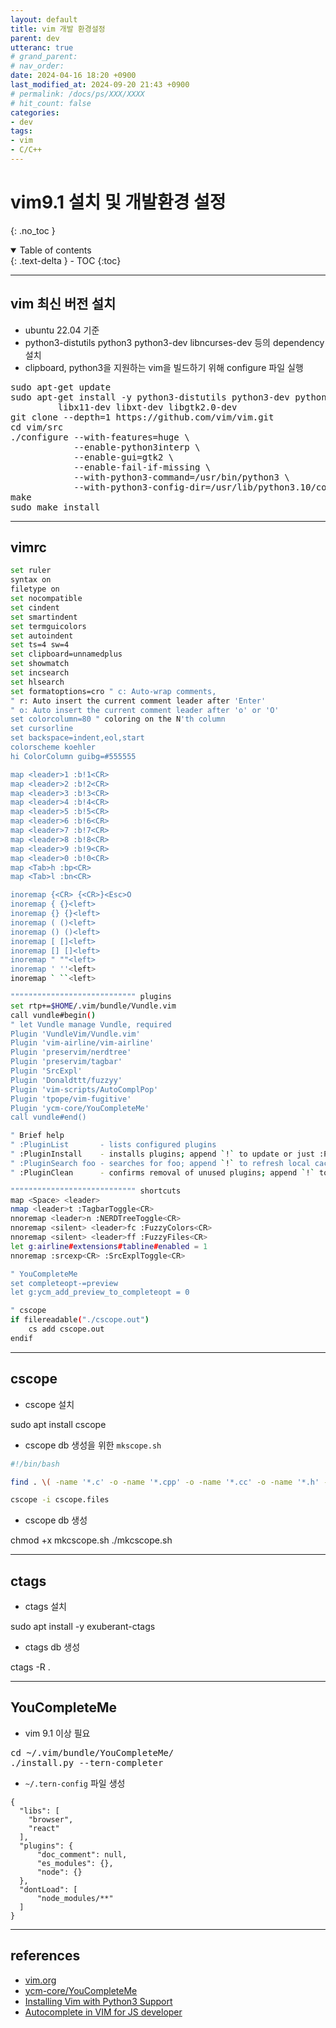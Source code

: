 ```yaml
---
layout: default
title: vim 개발 환경설정
parent: dev
utteranc: true
# grand_parent: 
# nav_order: 
date: 2024-04-16 18:20 +0900
last_modified_at: 2024-09-20 21:43 +0900
# permalink: /docs/ps/XXX/XXXX
# hit_count: false
categories:
- dev 
tags:
- vim
- C/C++
---
```


# vim9.1 설치 및 개발환경 설정
{: .no_toc }
<details open markdown="block">
  <summary>
    Table of contents
  </summary>
  {: .text-delta }
- TOC
{:toc}
</details>

<hr>

## vim 최신 버전 설치

* ubuntu 22.04 기준
* python3-distutils python3 python3-dev libncurses-dev 등의 dependency 설치
* clipboard, python3을 지원하는 vim을 빌드하기 위해 configure 파일 실행

<pre class="cli">
sudo apt-get update
sudo apt-get install -y python3-distutils python3-dev python3 \
		 libx11-dev libxt-dev libgtk2.0-dev
git clone --depth=1 https://github.com/vim/vim.git
cd vim/src
./configure --with-features=huge \
			--enable-python3interp \
			--enable-gui=gtk2 \
			--enable-fail-if-missing \
			--with-python3-command=/usr/bin/python3 \
			--with-python3-config-dir=/usr/lib/python3.10/config-3.10-x86_64-linux-gnu
make
sudo make install
</pre>

<hr>

## vimrc

```bash
set ruler
syntax on
filetype on
set nocompatible
set cindent
set smartindent
set termguicolors
set autoindent
set ts=4 sw=4
set clipboard=unnamedplus
set showmatch
set incsearch
set hlsearch
set formatoptions=cro " c: Auto-wrap comments,
" r: Auto insert the current comment leader after 'Enter'
" o: Auto insert the current comment leader after 'o' or 'O'
set colorcolumn=80 " coloring on the N'th column
set cursorline
set backspace=indent,eol,start
colorscheme koehler
hi ColorColumn guibg=#555555

map <leader>1 :b!1<CR>
map <leader>2 :b!2<CR>
map <leader>3 :b!3<CR>
map <leader>4 :b!4<CR>
map <leader>5 :b!5<CR>
map <leader>6 :b!6<CR>
map <leader>7 :b!7<CR>
map <leader>8 :b!8<CR>
map <leader>9 :b!9<CR>
map <leader>0 :b!0<CR>
map <Tab>h :bp<CR>
map <Tab>l :bn<CR>

inoremap {<CR> {<CR>}<Esc>O
inoremap { {}<left>
inoremap {} {}<left>
inoremap ( ()<left>
inoremap () ()<left>
inoremap [ []<left>
inoremap [] []<left>
inoremap " ""<left>
inoremap ' ''<left>
inoremap ` ``<left>

"""""""""""""""""""""""""""" plugins
set rtp+=$HOME/.vim/bundle/Vundle.vim
call vundle#begin()
" let Vundle manage Vundle, required
Plugin 'VundleVim/Vundle.vim'
Plugin 'vim-airline/vim-airline'
Plugin 'preservim/nerdtree'
Plugin 'preservim/tagbar'
Plugin 'SrcExpl'
Plugin 'Donaldttt/fuzzyy'
Plugin 'vim-scripts/AutoComplPop'
Plugin 'tpope/vim-fugitive'
Plugin 'ycm-core/YouCompleteMe'
call vundle#end()

" Brief help
" :PluginList       - lists configured plugins
" :PluginInstall    - installs plugins; append `!` to update or just :PluginUpdate
" :PluginSearch foo - searches for foo; append `!` to refresh local cache
" :PluginClean      - confirms removal of unused plugins; append `!` to auto-approve removal

"""""""""""""""""""""""""""" shortcuts
map <Space> <leader>
nmap <leader>t :TagbarToggle<CR>
nnoremap <leader>n :NERDTreeToggle<CR>
nnoremap <silent> <leader>fc :FuzzyColors<CR>
nnoremap <silent> <leader>ff :FuzzyFiles<CR>
let g:airline#extensions#tabline#enabled = 1
nnoremap :srcexp<CR> :SrcExplToggle<CR>

" YouCompleteMe
set completeopt-=preview
let g:ycm_add_preview_to_completeopt = 0

" cscope
if filereadable("./cscope.out")
	cs add cscope.out
endif
```

<hr>

## cscope

* cscope 설치
<div class="cli">
sudo apt install cscope
</div>

* cscope db 생성을 위한 `mkscope.sh`

```bash
#!/bin/bash

find . \( -name '*.c' -o -name '*.cpp' -o -name '*.cc' -o -name '*.h' -o -name '*.s' -o -name '*S' \) -print > cscope.files

cscope -i cscope.files
```

* cscope db 생성

<div class="cli">
chmod +x mkcscope.sh 
./mkcscope.sh
</div>

<hr>

## ctags

* ctags 설치
<div class="cli">
sudo apt install -y exuberant-ctags
</div>

* ctags db 생성
<div class="cli">
ctags -R . 
</div>

<hr>

## YouCompleteMe
* vim 9.1 이상 필요
<pre class="cli">
cd ~/.vim/bundle/YouCompleteMe/
./install.py --tern-completer
</pre>

* `~/.tern-config` 파일 생성
 
```text
{
  "libs": [
    "browser",
    "react"
  ],
  "plugins": {
      "doc_comment": null,
      "es_modules": {},
      "node": {}
  },
  "dontLoad": [
      "node_modules/**"
  ]
}
```

<hr>

## references
* [vim.org](https://www.vim.org/git.php)
* [ycm-core/YouCompleteMe](https://github.com/ycm-core/YouCompleteMe?tab=readme-ov-file)
* [Installing Vim with Python3 Support](https://stackoverflow.com/questions/69914503/installing-vim-with-python3-support)
* [Autocomplete in VIM for JS developer](https://pezcoder.medium.com/autocomplete-in-vim-for-js-developer-698c6275e341)
